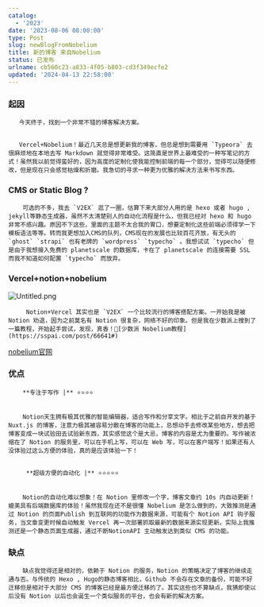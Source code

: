 ```yaml
---
catalog:
  - '2023'
date: '2023-08-06 08:00:00'
type: Post
slug: newBlogFromNobelium
title: 新的博客 来自Nobelium
status: 已发布
urlname: cb560c23-a833-4f05-b803-cd3f349ecfe2
updated: '2024-04-13 22:58:00'
---
```


### 起因


       今天终于，找到一个非常不错的博客解决方案。


       Vercel+Nobelium！最近几天总是想更新我的博客，但总是想到需要用 `Typeora` 去很麻烦地在本地去写 Markdown 就觉得非常难受。这简直是世界上最难受的一种写笔记的方式！虽然我以前觉得蛮好的，因为高度的定制化使我能控制前端的每一个部分，觉得可以随便修改，但是现在只会感觉枯燥和折磨。我急切的寻求一种更为优雅的解决方法来书写东西。


### CMS or Static Blog ?


        可选的不多，我去 `V2EX` 逛了一圈，估算下来大部分人用的是 hexo 或者 hugo , jekyll等静态生成器，虽然不太清楚别人的自动化流程是什么，但我已经对 hexo 和 hugo 非常不感兴趣。原因不下这些，里面的主题不太合我的胃口，想要定制化这些前端必须得学一下模板语法等等。转而我更想加入CMS的队列，CMS现在的发展也比较百花齐放，有无头的 `ghost` `strapi` 也有老牌的 `wordpress` `typecho` 。我想试试 `typecho` 但是由于我想接入免费的 planetscale 的数据库，卡在了 planetscale 的连接需要 SSL 而我不知道如何配置 `typecho` 而放弃。


### Vercel+notion+nobelium


![Untitled.png](https://prod-files-secure.s3.us-west-2.amazonaws.com/ed141b76-e4f4-4030-b3c9-9f8f9925cc4f/0ecc86b3-acdd-477f-ab59-852a7f533d4c/Untitled.png?X-Amz-Algorithm=AWS4-HMAC-SHA256&X-Amz-Content-Sha256=UNSIGNED-PAYLOAD&X-Amz-Credential=ASIAZI2LB466WGECTCGZ%2F20250315%2Fus-west-2%2Fs3%2Faws4_request&X-Amz-Date=20250315T112023Z&X-Amz-Expires=3600&X-Amz-Security-Token=IQoJb3JpZ2luX2VjELv%2F%2F%2F%2F%2F%2F%2F%2F%2F%2FwEaCXVzLXdlc3QtMiJHMEUCIDC7BYB6pEbbHKCKB0VEMEi3UL8iOHqFwigSu3kzcVGfAiEAxln%2FsyVyBljAevAOQbJUEboGD9g%2Ba8fGDBZtWGq251Mq%2FwMIFBAAGgw2Mzc0MjMxODM4MDUiDKa3RMZns%2FGiYpjbwyrcA4X8KcgMqtMQxtfrZ6dU2veh9fwaPauKflH5EpqZpzegApo%2BRroQLDVZTcnQsLb4EoVKANKnCC2lhaEKEeOiluu5p9bmIL3qVREua8Rrvm1%2FxjH0mBU%2FHcbFN6uz%2FOUnG8IgkaQHjwc2YQRMYfxaU5zu0ZKi6rF%2FC8xoe02uZkE1iybv7efjQ2xJ7m7gE1NKIGOk49HRT3JGNqJ9%2Bz0ANsxbi9DuLDZhnMlgUdY71hTE02pxdoocXUuuIuSP1mKUHbYBWGnbTza%2Be91iKUvUsmgeuqs%2FcSENah3z38gnrW9YjZ9E1r8P9LoNBQhOttZMiJ2YA1hu1CreYy02xpYrRfHktEJ4NOsjX47QxvPwJOZX44EMIDhzpXunTvfaSBp4BpBRk9o8%2F8vzmkJN78NWeKnNiOfK%2Bm7%2BklIrmJMtzc35LjU%2FYJKpVLaKOaPiuJHa0C2gfMxf6DL%2B2466eteLIgXOZ9da%2Bat7jzZ4rCXPIoGR%2F6MEtX2zkTo5%2FXBsgx4T47QW%2FS9VAUXsEaX5SJfgOlslqInxPWpoZHW4Ugezel%2BVNAfFWLnCxSXGTGv9JxQmLpVTWNabMq%2Fmihj7ID2F%2FvD12CqVKFkGiJzv%2Fj9MxtVkIM60rZGPtQfhuOiSMOmx1b4GOqUBqCXGnORPQ7j%2FIE4eFJ8h7DIZvXOFJpAOKBhINGPvrybtInqRA1CkneSAEYlHEdrVs%2FrUriMZMA7aCrqfEYy2W7Y%2Blt6NJww60MfuqBNpaz%2BhPI8XtEwgHXHyBNIWNpibfyjDtPUMMLT0QeiQJNYLFZ%2FwLyqjJiKUQqr9nti4qne%2Bt3H5hmtrWqUjqE8VnfJiHQ40%2FUjoCiHKf9wo1Rs8nJb6F0s%2F&X-Amz-Signature=17c5d2488742aeefdcb46752e0ef8ae78ae000fec17409295711341567b78c6d&X-Amz-SignedHeaders=host&x-id=GetObject)


         Notion+Vercel 其实也是 `V2EX` 一个比较流行的博客搭配方案。一开始我是被 Notion 劝退，因为之前莫名有 Notion 很复杂，网络不好的印象。但是我在少数派上搜到了一篇教程，开始起手尝试，发现，真香！🔗[少数派 Nobelium教程](https://sspai.com/post/66641#) 


[nobelium官网](https://nobelium.js.org/)


### 优点


        **专注于写作 |** ⭐⭐⭐⭐


        Notion天生拥有极其优雅的智能编辑器，适合写作和分享文字。相比于之前自开发的基于Nuxt.js 的博客，注意力极其被容易分散在博客的功能上，总想动手去修改某些地方，想去把博客变成一块试验田去试验新东西，其实感觉这个是大忌，博客的内容是尤为重要的。写作被浓缩在了 Notion 的服务里，可以在手机上写，可以在 Web 写，可以在客户端写！如果还有人没体验过这么方便的体验，真的是应该体验一下！


         **超级方便的自动化 |** ⭐⭐⭐⭐⭐


        Notion的自动化难以想象！在 Notion 里修改一个字，博客文章约 10s 内自动更新！媲美具有后端数据库的体验！虽然我现在还不是很懂 Nobelium 是怎么做到的，大致推测是通过 Notion 的页面Publish 到互联网的功能作为数据来源，可能有个 Notion API 钩子服务，当文章变更时候自动触发 Vercel 再一次部署抓取最新的数据来源实现更新。实际上我推测还是一个静态页面生成器，通过不断NotionAPI 主动触发达到类似 CMS 的功能。


### 缺点


        缺点我觉得还是相对的，依赖于 Notion 的服务，Notion 的策略决定了博客的继续走通与否。与传统的 Hexo , Hugo的静态博客相比，Github 不会存在文章的备份，可能不好迁移但是相对于大部分 CMS 的博客已经是最方便迁移的了。其实这些也不算缺点，我猜即使以后没有 Notion 以后也会诞生一个类似服务的平台，也会有新的解决方案。

